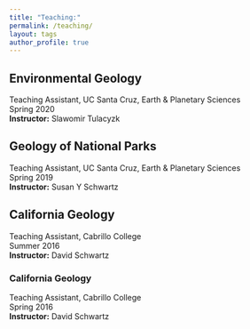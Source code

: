 ```yaml
---
title: "Teaching:"
permalink: /teaching/
layout: tags
author_profile: true
---
```

## Environmental Geology
Teaching Assistant, UC Santa Cruz, Earth & Planetary Sciences  
Spring 2020  
**Instructor:** Slawomir Tulacyzk

## Geology of National Parks
Teaching Assistant, UC Santa Cruz, Earth & Planetary Sciences  
Spring 2019  
**Instructor:** Susan Y Schwartz

## California Geology
Teaching Assistant, Cabrillo College  
Summer 2016  
**Instructor:** David Schwartz

### California Geology
Teaching Assistant, Cabrillo College  
Spring 2016  
**Instructor:** David Schwartz
